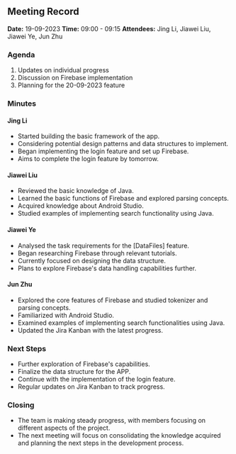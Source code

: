 ## Meeting Record

**Date:** 19-09-2023
**Time:** 09:00 - 09:15
**Attendees:** Jing Li, Jiawei Liu, Jiawei Ye, Jun Zhu

### Agenda

1. Updates on individual progress
2. Discussion on Firebase implementation
3. Planning for the 20-09-2023 feature

### Minutes

#### Jing Li

- Started building the basic framework of the app.
- Considering potential design patterns and data structures to implement.
- Began implementing the login feature and set up Firebase.
- Aims to complete the login feature by tomorrow.

#### Jiawei Liu

- Reviewed the basic knowledge of Java.
- Learned the basic functions of Firebase and explored parsing concepts.
- Acquired knowledge about Android Studio.
- Studied examples of implementing search functionality using Java.

#### Jiawei Ye

- Analysed the task requirements for the [DataFiles] feature.
- Began researching Firebase through relevant tutorials.
- Currently focused on designing the data structure.
- Plans to explore Firebase's data handling capabilities further.

#### Jun Zhu

- Explored the core features of Firebase and studied tokenizer and parsing concepts.
- Familiarized with Android Studio.
- Examined examples of implementing search functionalities using Java.
- Updated the Jira Kanban with the latest progress.

### Next Steps

- Further exploration of Firebase's capabilities.
- Finalize the data structure for the APP.
- Continue with the implementation of the login feature.
- Regular updates on Jira Kanban to track progress.

### Closing

- The team is making steady progress, with members focusing on different aspects of the project.
- The next meeting will focus on consolidating the knowledge acquired and planning the next steps in the development process.